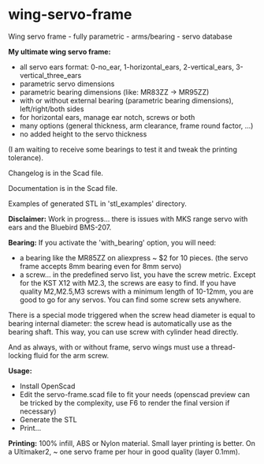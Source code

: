 # wing-servo-frame
Wing servo frame - fully parametric - arms/bearing - servo database


**My ultimate wing servo frame:**

- all servo ears format: 0-no_ear, 1-horizontal_ears, 2-vertical_ears, 3-vertical_three_ears
- parametric servo dimensions
- parametric bearing dimensions (like: MR83ZZ -> MR95ZZ)
- with or without external bearing (parametric bearing dimensions), left/right/both sides
- for horizontal ears, manage ear notch, screws or both
- many options (general thickness, arm clearance, frame round factor, ...)
- no added height to the servo thickness

(I am waiting to receive some bearings to test it and tweak the printing tolerance).

Changelog is in the Scad file.

Documentation is in the Scad file.

Examples of generated STL in 'stl_examples' directory.

**Disclaimer:**
Work in progress... there is issues with MKS range servo with ears and the Bluebird BMS-207.

**Bearing:**
If you activate the 'with_bearing' option, you will need:

- a bearing like the MR85ZZ on aliexpress ~ $2 for 10 pieces.
  (the servo frame accepts 8mm bearing even for 8mm servo)
- a screw... in the predefined servo list, you have the screw metric. Except for the KST X12 with M2.3, the screws are easy to find. If you have quality M2,M2.5,M3 screws with a minimum length of 10-12mm, you are good to go for any servos. You can find some screw sets anywhere.

There is a special mode triggered when the screw head diameter is equal to bearing internal diameter: the screw head is automatically use as the bearing shaft. This way, you can use screw with cylinder head directly.

And as always, with or without frame, servo wings must use a thread-locking fluid for the arm screw.

**Usage:**

- Install OpenScad
- Edit the servo-frame.scad file to fit your needs (openscad preview can be tricked by the complexity, use F6 to render the final version if necessary)
- Generate the STL
- Print...

**Printing:**
100% infill, ABS or Nylon material. Small layer printing is better.
On a Ultimaker2, ~ one servo frame per hour in good quality (layer 0.1mm).

